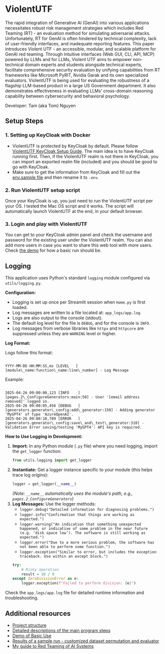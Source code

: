 # ViolentUTF

The rapid integration of Generative AI (GenAI) into various applications necessitates robust risk management strategies which includes Red Teaming (RT) - an evaluation method for simulating adversarial attacks. Unfortunately, RT for GenAI is often hindered by technical complexity, lack of user-friendly interfaces, and inadequate reporting features. This paper introduces Violent UTF - an accessible, modular, and scalable platform for GenAI red teaming. Through intuitive interfaces (Web GUI, CLI, API, MCP) powered by LLMs and for LLMs, Violent UTF aims to empower non-technical domain experts and students alongside technical experts, facilitate comprehensive security evaluation by unifying capabilities from RT frameworks like Microsoft PyRIT, Nvidia Garak and its own specialized evaluators. ViolentUTF is being used for evaluating the robustness of a flagship LLM-based product in a large US Government department. It also demonstrates effectiveness in evaluating LLMs' cross-domain reasoning capability between cybersecurity and behavioral psychology.

Developer: Tam (aka Tom) Nguyen

## Setup Steps
### 1. Setting up KeyCloak with Docker
* ViolentUTF is protected by KeyCloak by default. Please follow [ViolentUTF KeyCloak Setup Guide](https://github.com/Cybonto/ViolentUTF_nightly/tree/main/keycloak). The main idea is to have KeyCloak running first. Then, if the ViolentUTF realm is not there in KeyCloak, you can import an exported realm file (included) and you should be good to go with KeyCloak.
* Make sure to get the information from KeyCloak and fill out the [env.sample file](https://github.com/Cybonto/ViolentUTF_nightly/blob/main/env.sample) and then rename it to `.env`.
### 2. Run ViolentUTF setup script
Once your KeyCloak is up, you just need to run the ViolentUTF script per your OS. I tested the Mac OS script and it works. The script will automatically launch ViolentUTF at the end, in your default browser.
### 3. Login and play with ViolentUTF
You can get to your KeyCloak admin panel and check the username and password for the existing user under the ViolentUTF realm. You can also add more users in case you want to share this web tool with more users.
Check [the demo](https://youtu.be/c-UCYXq0rfY) for how a basic run should be.


## Logging

This application uses Python's standard `logging` module configured via `utils/logging.py`.

**Configuration:**

* Logging is set up once per Streamlit session when `Home.py` is first loaded.
* Log messages are written to a file located at: `app_logs/app.log`
* Logs are also output to the console (stdout).
* The default log level for the file is `DEBUG`, and for the console is `INFO`.
* Log messages from verbose libraries like `httpx` and `httpcore` are suppressed unless they are `WARNING` level or higher.

**Log Format:**

Logs follow this format:

```

YYYY-MM-DD HH:MM:SS,ms [LEVEL   ] [module\_name:function\_name:line\_number] - Log Message

```

Example:

```

2025-04-26 09:00:00,123 [INFO    ] [pages.2\_ConfigureGenerators:main:50] - User '[email address removed]' logged in.
2025-04-26 09:00:05,456 [DEBUG   ] [generators.generator\_config:add\_generator:150] - Adding generator 'MyGPT4' of type 'AzureOpenAI'.
2025-04-26 09:00:10,789 [ERROR   ] [generators.generator\_config:save\_and\_test\_generator:310] - Validation Error saving/testing 'MyGPT4': API key is required.

````

**How to Use Logging in Development:**

1.  **Import:** In any Python module (`.py` file) where you need logging, import the `get_logger` function:
    ```python
    from utils.logging import get_logger
    ```
2.  **Instantiate:** Get a logger instance specific to your module (this helps trace log origins):
    ```python
    logger = get_logger(__name__)
    ```
    *(Note: `__name__` automatically uses the module's path, e.g., `pages.2_ConfigureGenerators`)*
3.  **Log Messages:** Use the logger methods:
    * `logger.debug("Detailed information for diagnosing problems.")`
    * `logger.info("Confirmation that things are working as expected.")`
    * `logger.warning("An indication that something unexpected happened, or indicative of some problem in the near future (e.g. ‘disk space low’). The software is still working as expected.")`
    * `logger.error("Due to a more serious problem, the software has not been able to perform some function.")`
    * `logger.exception("Similar to error, but includes the exception traceback. Use within an except block.")`
    ```python
    try:
        # Risky operation
        result = 10 / 0
    except ZeroDivisionError as e:
        logger.exception(f"Failed to perform division: {e}")
    ```

Check the `app_logs/app.log` file for detailed runtime information and troubleshooting.

## Additional resources
* [Project structure](https://github.com/Cybonto/ViolentUTF_nightly/blob/main/docs/structure.md)
* [Detailed descriptions of the main program steps](https://github.com/Cybonto/ViolentUTF_nightly/tree/main/docs/programSteps)
* [Demo of Basic Use](https://youtu.be/c-UCYXq0rfY)
* [Results of a sample run - customized dataset permutation and evaluator](https://github.com/Cybonto/ViolentUTF_nightly/tree/main/sample_run)
* [My guide to Red Teaming of AI Systems](https://github.com/Cybonto/ViolentUTF_nightly/blob/main/docs/Guide_RedTeaming_GenAIsystems.md)
